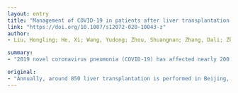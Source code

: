 ```yaml
---
layout: entry
title: "Management of COVID-19 in patients after liver transplantation: Beijing working party for liver transplantation"
link: "https://doi.org/10.1007/s12072-020-10043-z"
author:
- Liu, Hongling; He, Xi; Wang, Yudong; Zhou, Shuangnan; Zhang, Dali; Zhu, Jiye; He, Qiang; Zhu, Zhijun; Li, Guangming; Sun, Libo; Wang, Jianli; Cheng, Gregory; Liu, Zhenwen; Lau, George

summary:
- "2019 novel coronavirus pneumonia (COVID-19) has affected nearly 200 countries worldwide. 2019-nCov can cause severe lung disease, multiple-organ damage, and significant mortalities. Liver transplant recipients may be more susceptible to infection and have a worse prognosis than the general population. It is urgent to set up guidelines for the prevention, diagnosis, and treatment of COVID19 in liver transplant recipients. 850 liver transplantation is performed in Beijing, China. This article reviewed the clinical aspects of the new coron nCovirus has affected almost 200 countries."

original:
- "Annually, around 850 liver transplantation is performed in Beijing, China. Recently, the new coronavirus pneumonia (COVID-19) caused by 2019 novel coronavirus (2019-nCoV) has affected nearly 200 countries worldwide. 2019-nCov can cause severe lung disease, multiple-organ damage, and significant mortalities. Liver transplant recipients, because of long-term oral immunosuppressant effects, may be more susceptible to 2019-nCoV infection and have a worse prognosis than the general population. It is urgent to set up guidelines for the prevention, diagnosis, and treatment of COVID-19 in liver transplant recipients. In this article, we reviewed the clinical aspects of 2019-nCoV infection, characteristics of liver transplant recipients, immunosuppressant usage, and potential drug interactions to provide recommendations to clinical staff managing liver transplant recipients during the COVID-19 epidemic."
---
```


